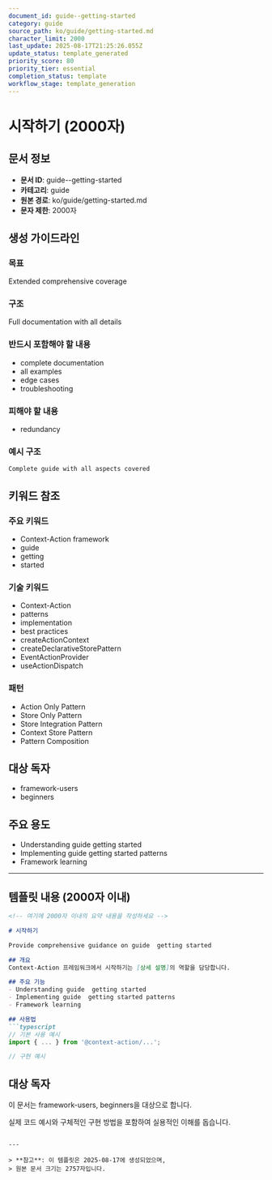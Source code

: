 ```yaml
---
document_id: guide--getting-started
category: guide
source_path: ko/guide/getting-started.md
character_limit: 2000
last_update: 2025-08-17T21:25:26.055Z
update_status: template_generated
priority_score: 80
priority_tier: essential
completion_status: template
workflow_stage: template_generation
---
```


# 시작하기 (2000자)

## 문서 정보
- **문서 ID**: guide--getting-started
- **카테고리**: guide
- **원본 경로**: ko/guide/getting-started.md
- **문자 제한**: 2000자

## 생성 가이드라인

### 목표
Extended comprehensive coverage

### 구조
Full documentation with all details

### 반드시 포함해야 할 내용
- complete documentation
- all examples
- edge cases
- troubleshooting

### 피해야 할 내용  
- redundancy

### 예시 구조
```
Complete guide with all aspects covered
```

## 키워드 참조

### 주요 키워드
- Context-Action framework
- guide
- getting
- started

### 기술 키워드
- Context-Action
- patterns
- implementation
- best practices
- createActionContext
- createDeclarativeStorePattern
- EventActionProvider
- useActionDispatch

### 패턴
- Action Only Pattern
- Store Only Pattern
- Store Integration Pattern
- Context Store Pattern
- Pattern Composition

## 대상 독자
- framework-users
- beginners

## 주요 용도
- Understanding guide  getting started
- Implementing guide  getting started patterns
- Framework learning

---

## 템플릿 내용 (2000자 이내)

```markdown
<!-- 여기에 2000자 이내의 요약 내용을 작성하세요 -->

# 시작하기

Provide comprehensive guidance on guide  getting started

## 개요
Context-Action 프레임워크에서 시작하기는 [상세 설명]의 역할을 담당합니다.

## 주요 기능
- Understanding guide  getting started
- Implementing guide  getting started patterns
- Framework learning

## 사용법
```typescript
// 기본 사용 예시
import { ... } from '@context-action/...';

// 구현 예시
```

## 대상 독자
이 문서는 framework-users, beginners을 대상으로 합니다.

실제 코드 예시와 구체적인 구현 방법을 포함하여 실용적인 이해를 돕습니다.
```

---

> **참고**: 이 템플릿은 2025-08-17에 생성되었으며, 
> 원본 문서 크기는 2757자입니다.
